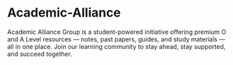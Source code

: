 # Academic-Alliance
Academic Alliance Group is a student-powered initiative offering premium O and A Level resources — notes, past papers, guides, and study materials — all in one place. Join our learning community to stay ahead, stay supported, and succeed together.
